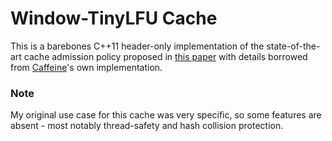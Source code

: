 # Window-TinyLFU Cache
This is a barebones C++11 header-only implementation of the state-of-the-art cache admission policy proposed in [this paper](https://arxiv.org/abs/1512.00727) with details borrowed from [Caffeine](https://github.com/ben-manes/caffeine)'s own implementation.

### Note
My original use case for this cache was very specific, so some features are absent - most notably thread-safety and hash collision protection.
